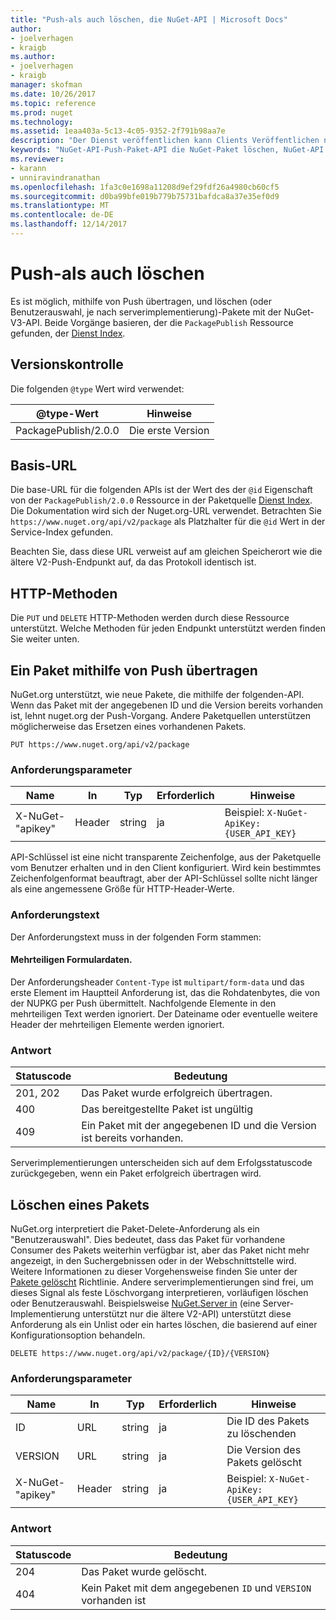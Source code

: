 ```yaml
---
title: "Push-als auch löschen, die NuGet-API | Microsoft Docs"
author:
- joelverhagen
- kraigb
ms.author:
- joelverhagen
- kraigb
manager: skofman
ms.date: 10/26/2017
ms.topic: reference
ms.prod: nuget
ms.technology: 
ms.assetid: 1eaa403a-5c13-4c05-9352-2f791b98aa7e
description: "Der Dienst veröffentlichen kann Clients Veröffentlichen neuer Pakete und Benutzerauswahl oder löschen vorhandene Pakete."
keywords: "NuGet-API-Push-Paket-API die NuGet-Paket löschen, NuGet-API Benutzerauswahl Paket API NuGet-Paket zum Hochladen, API NuGet-Paket erstellen."
ms.reviewer:
- karann
- unniravindranathan
ms.openlocfilehash: 1fa3c0e1698a11208d9ef29fdf26a4980cb60cf5
ms.sourcegitcommit: d0ba99bfe019b779b75731bafdca8a37e35ef0d9
ms.translationtype: MT
ms.contentlocale: de-DE
ms.lasthandoff: 12/14/2017
---
```

# <a name="push-and-delete"></a>Push-als auch löschen

Es ist möglich, mithilfe von Push übertragen, und löschen (oder Benutzerauswahl, je nach serverimplementierung)-Pakete mit der NuGet-V3-API.
Beide Vorgänge basieren, der die `PackagePublish` Ressource gefunden, der [Dienst Index](service-index.md).

## <a name="versioning"></a>Versionskontrolle

Die folgenden `@type` Wert wird verwendet:

@type-Wert          | Hinweise
-------------------- | -----
PackagePublish/2.0.0 | Die erste Version

## <a name="base-url"></a>Basis-URL

Die base-URL für die folgenden APIs ist der Wert des der `@id` Eigenschaft von der `PackagePublish/2.0.0` Ressource in der Paketquelle [Dienst Index](service-index.md). Die Dokumentation wird sich der Nuget.org-URL verwendet. Betrachten Sie `https://www.nuget.org/api/v2/package` als Platzhalter für die `@id` Wert in der Service-Index gefunden.

Beachten Sie, dass diese URL verweist auf am gleichen Speicherort wie die ältere V2-Push-Endpunkt auf, da das Protokoll identisch ist.

## <a name="http-methods"></a>HTTP-Methoden

Die `PUT` und `DELETE` HTTP-Methoden werden durch diese Ressource unterstützt. Welche Methoden für jeden Endpunkt unterstützt werden finden Sie weiter unten.

## <a name="push-a-package"></a>Ein Paket mithilfe von Push übertragen

NuGet.org unterstützt, wie neue Pakete, die mithilfe der folgenden-API. Wenn das Paket mit der angegebenen ID und die Version bereits vorhanden ist, lehnt nuget.org der Push-Vorgang. Andere Paketquellen unterstützen möglicherweise das Ersetzen eines vorhandenen Pakets.

```
PUT https://www.nuget.org/api/v2/package
```

### <a name="request-parameters"></a>Anforderungsparameter

Name           | In     | Typ   | Erforderlich | Hinweise
-------------- | ------ | ------ | -------- | -----
X-NuGet-"apikey" | Header | string | ja      | Beispiel: `X-NuGet-ApiKey: {USER_API_KEY}`

API-Schlüssel ist eine nicht transparente Zeichenfolge, aus der Paketquelle vom Benutzer erhalten und in den Client konfiguriert. Wird kein bestimmtes Zeichenfolgenformat beauftragt, aber der API-Schlüssel sollte nicht länger als eine angemessene Größe für HTTP-Header-Werte.

### <a name="request-body"></a>Anforderungstext

Der Anforderungstext muss in der folgenden Form stammen:

#### <a name="multipart-form-data"></a>Mehrteiligen Formulardaten.

Der Anforderungsheader `Content-Type` ist `multipart/form-data` und das erste Element im Hauptteil Anforderung ist, das die Rohdatenbytes, die von der NUPKG per Push übermittelt. Nachfolgende Elemente in den mehrteiligen Text werden ignoriert. Der Dateiname oder eventuelle weitere Header der mehrteiligen Elemente werden ignoriert.

### <a name="response"></a>Antwort

Statuscode | Bedeutung
----------- | -------
201, 202    | Das Paket wurde erfolgreich übertragen.
400         | Das bereitgestellte Paket ist ungültig
409         | Ein Paket mit der angegebenen ID und die Version ist bereits vorhanden.

Serverimplementierungen unterscheiden sich auf dem Erfolgsstatuscode zurückgegeben, wenn ein Paket erfolgreich übertragen wird.

## <a name="delete-a-package"></a>Löschen eines Pakets

NuGet.org interpretiert die Paket-Delete-Anforderung als ein "Benutzerauswahl". Dies bedeutet, dass das Paket für vorhandene Consumer des Pakets weiterhin verfügbar ist, aber das Paket nicht mehr angezeigt, in den Suchergebnissen oder in der Webschnittstelle wird. Weitere Informationen zu dieser Vorgehensweise finden Sie unter der [Pakete gelöscht](../policies/deleting-packages.md) Richtlinie. Andere serverimplementierungen sind frei, um dieses Signal als feste Löschvorgang interpretieren, vorläufigen löschen oder Benutzerauswahl. Beispielsweise [NuGet.Server in](https://www.nuget.org/packages/NuGet.Server) (eine Server-Implementierung unterstützt nur die ältere V2-API) unterstützt diese Anforderung als ein Unlist oder ein hartes löschen, die basierend auf einer Konfigurationsoption behandeln.

```
DELETE https://www.nuget.org/api/v2/package/{ID}/{VERSION}
```

### <a name="request-parameters"></a>Anforderungsparameter

Name           | In     | Typ   | Erforderlich | Hinweise
-------------- | ------ | ------ | -------- | -----
ID             | URL    | string | ja      | Die ID des Pakets zu löschenden
VERSION        | URL    | string | ja      | Die Version des Pakets gelöscht
X-NuGet-"apikey" | Header | string | ja      | Beispiel: `X-NuGet-ApiKey: {USER_API_KEY}`

### <a name="response"></a>Antwort

Statuscode | Bedeutung
----------- | -------
204         | Das Paket wurde gelöscht.
404         | Kein Paket mit dem angegebenen `ID` und `VERSION` vorhanden ist
